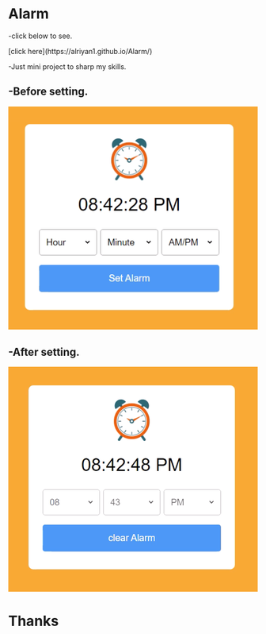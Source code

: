 # Alarm
<p>-click below to see.</p>
[click here](https://alriyan1.github.io/Alarm/)
<p>-Just mini project to sharp my skills.</p>
<h2>-Before setting.</h2>
<img src="alarm img/Screenshot 2023-01-08 205300.png" alt="">
<h2>-After setting.</h2>
<img src="alarm img/Screenshot 2023-01-08 205452.png" alt="">
<h1>Thanks</h1>
